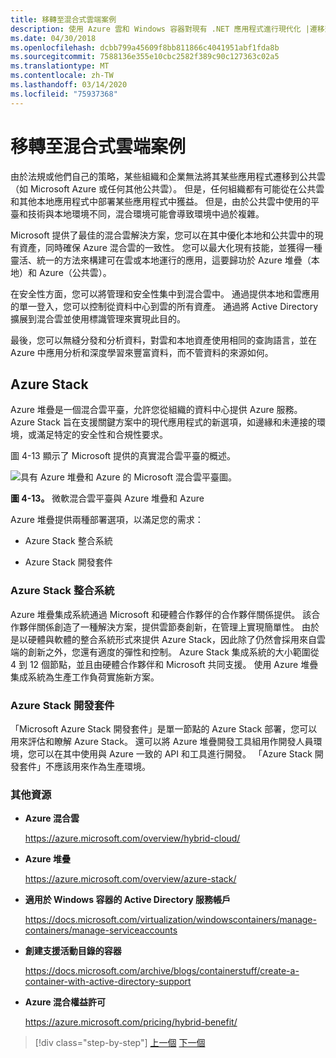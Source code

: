 ```yaml
---
title: 移轉至混合式雲端案例
description: 使用 Azure 雲和 Windows 容器對現有 .NET 應用程式進行現代化 |遷移到混合雲方案
ms.date: 04/30/2018
ms.openlocfilehash: dcbb799a45609f8bb811866c4041951abf1fda8b
ms.sourcegitcommit: 7588136e355e10cbc2582f389c90c127363c02a5
ms.translationtype: MT
ms.contentlocale: zh-TW
ms.lasthandoff: 03/14/2020
ms.locfileid: "75937368"
---
```

# <a name="migrate-to-hybrid-cloud-scenarios"></a>移轉至混合式雲端案例

由於法規或他們自己的策略，某些組織和企業無法將其某些應用程式遷移到公共雲（如 Microsoft Azure 或任何其他公共雲）。 但是，任何組織都有可能從在公共雲和其他本地應用程式中部署某些應用程式中獲益。 但是，由於公共雲中使用的平臺和技術與本地環境不同，混合環境可能會導致環境中過於複雜。

Microsoft 提供了最佳的混合雲解決方案，您可以在其中優化本地和公共雲中的現有資產，同時確保 Azure 混合雲的一致性。 您可以最大化現有技能，並獲得一種靈活、統一的方法來構建可在雲或本地運行的應用，這要歸功於 Azure 堆疊（本地）和 Azure（公共雲）。

在安全性方面，您可以將管理和安全性集中到混合雲中。 通過提供本地和雲應用的單一登入，您可以控制從資料中心到雲的所有資產。 通過將 Active Directory 擴展到混合雲並使用標識管理來實現此目的。

最後，您可以無縫分發和分析資料，對雲和本地資產使用相同的查詢語言，並在 Azure 中應用分析和深度學習來豐富資料，而不管資料的來源如何。

## <a name="azure-stack"></a>Azure Stack

Azure 堆疊是一個混合雲平臺，允許您從組織的資料中心提供 Azure 服務。 Azure Stack 旨在支援關鍵方案中的現代應用程式的新選項，如邊緣和未連接的環境，或滿足特定的安全性和合規性要求。

圖 4-13 顯示了 Microsoft 提供的真實混合雲平臺的概述。

![具有 Azure 堆疊和 Azure 的 Microsoft 混合雲平臺圖。](./media/migrate-to-hybrid-cloud-scenarios/microsoft-hybrid-cloud-platform.png)

**圖 4-13。** 微軟混合雲平臺與 Azure 堆疊和 Azure

Azure 堆疊提供兩種部署選項，以滿足您的需求：

- Azure Stack 整合系統

- Azure Stack 開發套件

### <a name="azure-stack-integrated-systems"></a>Azure Stack 整合系統

Azure 堆疊集成系統通過 Microsoft 和硬體合作夥伴的合作夥伴關係提供。 該合作夥伴關係創造了一種解決方案，提供雲節奏創新，在管理上實現簡單性。 由於是以硬體與軟體的整合系統形式來提供 Azure Stack，因此除了仍然會採用來自雲端的創新之外，您還有適度的彈性和控制。 Azure Stack 集成系統的大小範圍從 4 到 12 個節點，並且由硬體合作夥伴和 Microsoft 共同支援。 使用 Azure 堆疊集成系統為生產工作負荷實施新方案。

### <a name="azure-stack-development-kit"></a>Azure Stack 開發套件

「Microsoft Azure Stack 開發套件」是單一節點的 Azure Stack 部署，您可以用來評估和瞭解 Azure Stack。 還可以將 Azure 堆疊開發工具組用作開發人員環境，您可以在其中使用與 Azure 一致的 API 和工具進行開發。 「Azure Stack 開發套件」不應該用來作為生產環境。

### <a name="additional-resources"></a>其他資源

- **Azure 混合雲**

    <https://azure.microsoft.com/overview/hybrid-cloud/>

- **Azure 堆疊**

    <https://azure.microsoft.com/overview/azure-stack/>

- **適用於 Windows 容器的 Active Directory 服務帳戶**

    <https://docs.microsoft.com/virtualization/windowscontainers/manage-containers/manage-serviceaccounts>

- **創建支援活動目錄的容器**

    <https://docs.microsoft.com/archive/blogs/containerstuff/create-a-container-with-active-directory-support>

- **Azure 混合權益許可**

    <https://azure.microsoft.com/pricing/hybrid-benefit/>

>[!div class="step-by-step"]
>[上一個](life-cycle-ci-cd-pipelines-devops-tools.md)
>[下一個](../walkthroughs-technical-get-started-overview.md)
